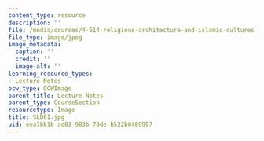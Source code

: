 ```yaml
---
content_type: resource
description: ''
file: /media/courses/4-614-religious-architecture-and-islamic-cultures-fall-2002/eea7bb1bae03983b70deb522b0469957_SLD61.jpg
file_type: image/jpeg
image_metadata:
  caption: ''
  credit: ''
  image-alt: ''
learning_resource_types:
- Lecture Notes
ocw_type: OCWImage
parent_title: Lecture Notes
parent_type: CourseSection
resourcetype: Image
title: SLD61.jpg
uid: eea7bb1b-ae03-983b-70de-b522b0469957
---
```

